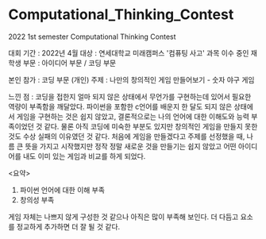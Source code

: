# Computational_Thinking_Contest
2022 1st semester Computational Thinking Contest

대회 기간 : 2022년 4월 
대상 : 연세대학교 미래캠퍼스 '컴퓨팅 사고' 과목 이수 중인 재학생
부문 : 아이디어 부문 / 코딩 부문

본인 참가 : 코딩 부문  (개인)
주제 : 나만의 창의적인 게임 만들어보기 - 숫자 야구 게임

느낀 점 : 
코딩을 접한지 얼마 되지 않은 상태에서 무언가를 구현하는데 있어서 필요한 역량이 부족함을 깨달았다. 파이썬을 포함한 c언어를 배운지 한 달도 되지 않은 상태에서 게임을 구현하는 것은 쉽지 않았고, 결론적으로는 나의 언어에 대한 이해도와 능력 부족이었던 것 같다. 물론 아직 코딩에 미숙한 부분도 있지만 창의적인 게임을 만들지 못한 것도 수상 실패의 이유였던 것 같다. 처음에 게임을 만들겠다고 주제를 선정했을 때, 나름 큰 뜻을 가지고 시작했지만 정작 정말 새로운 것을 만들기는 쉽지 않았고 어떤 아이디어를 내도 이미 있는 게임과 비교를 하게 되었다. 

<요약>
1. 파이썬 언어에 대한 이해 부족
2. 창의성 부족

게임 자체는 나쁘지 않게 구성한 것 같으나 아직은 많이 부족해 보인다. 더 다듬고 요소를 정교하게 추가하면 더 잘 될 것 같다.
